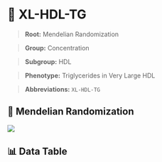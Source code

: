 # 🧪 XL-HDL-TG

> **Root:** Mendelian Randomization

> **Group:** Concentration  

> **Subgroup:** HDL

> **Phenotype:** Triglycerides in Very Large HDL  

> **Abbreviations:** `XL-HDL-TG`

## 🧬 Mendelian Randomization  

<img src="/MR/Figures/Inverse/XLhengxianHDLhengxianTG.png"/>


## 📊 Data Table


<CsvTableMRI src="/public/MR/Data/Inverse/XLhengxianHDLhengxianTG.csv"/>
